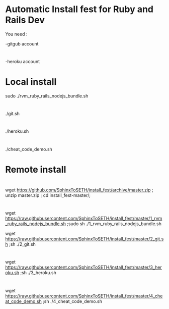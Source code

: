 # Automatic Install fest for Ruby and Rails Dev

You need :

-gitgub account
#
-heroku account

# Local install

sudo ./rvm_ruby_rails_nodejs_bundle.sh
#
./git.sh
#
./heroku.sh
#
./cheat_code_demo.sh

# Remote install
#
wget https://github.com/SphinxToSETH/install_fest/archive/master.zip ; unzip master.zip ; cd install_fest-master/; 
#

wget https://raw.githubusercontent.com/SphinxToSETH/install_fest/master/1_rvm_ruby_rails_nodejs_bundle.sh ;sudo sh ./1_rvm_ruby_rails_nodejs_bundle.sh

wget https://raw.githubusercontent.com/SphinxToSETH/install_fest/master/2_git.sh ;sh ./2_git.sh 
#
wget https://raw.githubusercontent.com/SphinxToSETH/install_fest/master/3_heroku.sh ;sh ./3_heroku.sh

#
wget https://raw.githubusercontent.com/SphinxToSETH/install_fest/master/4_cheat_code_demo.sh ;sh ./4_cheat_code_demo.sh

#


